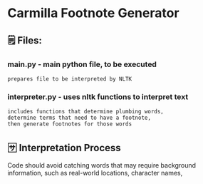 # Carmilla Footnote Generator

## 🗒 Files:

### main.py - main python file, to be executed

    prepares file to be interpreted by NLTK
    
### interpreter.py - uses nltk functions to interpret text

    includes functions that determine plumbing words,
    determine terms that need to have a footnote,
    then generate footnotes for those words
    
## 🈂️ Interpretation Process
  Code should avoid catching words that may require background information, such as real-world locations, character names,
